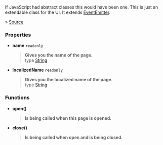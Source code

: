 If JavaScript had abstract classes this would have been one. This is just an extendable class for the UI. It extends [EventEmitter](https://nodejs.org/api/events.html#events_class_eventemitter).

» [Source](https://github.com/PakL/TTVStreamerTool/blob/master/mod/uipage.js)

### Properties
* **name** `readonly`
  >**Gives you the name of the page.**<br>
  >type [String](https://developer.mozilla.org/de/docs/Web/JavaScript/Reference/Global_Objects/String)

* **localizedName** `readonly`
  > **Gives you the localized name of the page.**<br>
  > type [String](https://developer.mozilla.org/de/docs/Web/JavaScript/Reference/Global_Objects/String)

### Functions

* **open()**

  > **Is being called when this page is opened.**

* **close()**

  > **Is being called when open and is being closed.**